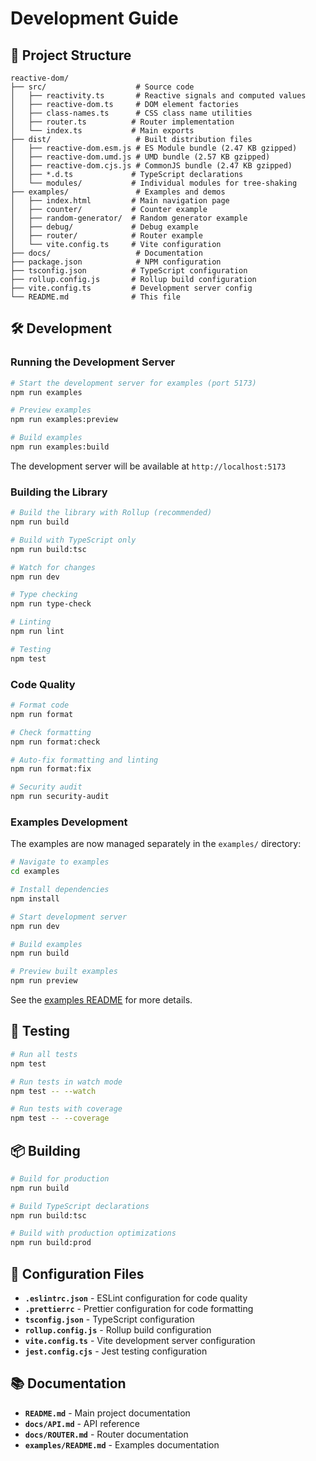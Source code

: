 # Development Guide

## 📁 Project Structure

```
reactive-dom/
├── src/                    # Source code
│   ├── reactivity.ts       # Reactive signals and computed values
│   ├── reactive-dom.ts     # DOM element factories
│   ├── class-names.ts      # CSS class name utilities
│   ├── router.ts          # Router implementation
│   └── index.ts           # Main exports
├── dist/                   # Built distribution files
│   ├── reactive-dom.esm.js # ES Module bundle (2.47 KB gzipped)
│   ├── reactive-dom.umd.js # UMD bundle (2.57 KB gzipped)
│   ├── reactive-dom.cjs.js # CommonJS bundle (2.47 KB gzipped)
│   ├── *.d.ts             # TypeScript declarations
│   └── modules/           # Individual modules for tree-shaking
├── examples/               # Examples and demos
│   ├── index.html         # Main navigation page
│   ├── counter/           # Counter example
│   ├── random-generator/  # Random generator example
│   ├── debug/             # Debug example
│   ├── router/            # Router example
│   └── vite.config.ts     # Vite configuration
├── docs/                   # Documentation
├── package.json            # NPM configuration
├── tsconfig.json          # TypeScript configuration
├── rollup.config.js       # Rollup build configuration
├── vite.config.ts         # Development server config
└── README.md              # This file
```

## 🛠️ Development

### Running the Development Server

```bash
# Start the development server for examples (port 5173)
npm run examples

# Preview examples
npm run examples:preview

# Build examples
npm run examples:build
```

The development server will be available at `http://localhost:5173`

### Building the Library

```bash
# Build the library with Rollup (recommended)
npm run build

# Build with TypeScript only
npm run build:tsc

# Watch for changes
npm run dev

# Type checking
npm run type-check

# Linting
npm run lint

# Testing
npm test
```

### Code Quality

```bash
# Format code
npm run format

# Check formatting
npm run format:check

# Auto-fix formatting and linting
npm run format:fix

# Security audit
npm run security-audit
```

### Examples Development

The examples are now managed separately in the `examples/` directory:

```bash
# Navigate to examples
cd examples

# Install dependencies
npm install

# Start development server
npm run dev

# Build examples
npm run build

# Preview built examples
npm run preview
```

See the [examples README](examples/README.md) for more details.

## 🧪 Testing

```bash
# Run all tests
npm test

# Run tests in watch mode
npm test -- --watch

# Run tests with coverage
npm test -- --coverage
```

## 📦 Building

```bash
# Build for production
npm run build

# Build TypeScript declarations
npm run build:tsc

# Build with production optimizations
npm run build:prod
```

## 🔧 Configuration Files

- **`.eslintrc.json`** - ESLint configuration for code quality
- **`.prettierrc`** - Prettier configuration for code formatting
- **`tsconfig.json`** - TypeScript configuration
- **`rollup.config.js`** - Rollup build configuration
- **`vite.config.ts`** - Vite development server configuration
- **`jest.config.cjs`** - Jest testing configuration

## 📚 Documentation

- **`README.md`** - Main project documentation
- **`docs/API.md`** - API reference
- **`docs/ROUTER.md`** - Router documentation
- **`examples/README.md`** - Examples documentation 